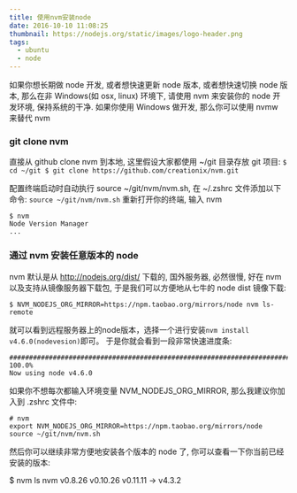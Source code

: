 ```yaml
---
title: 使用nvm安装node
date: 2016-10-10 11:08:25
thumbnail: https://nodejs.org/static/images/logo-header.png
tags: 
  - ubuntu
  - node
---
```

如果你想长期做 node 开发, 或者想快速更新 node 版本, 或者想快速切换 node 版本,
那么在非 Windows(如 osx, linux) 环境下, 请使用 nvm 来安装你的 node 开发环境, 保持系统的干净.
如果你使用 Windows 做开发, 那么你可以使用 nvmw 来替代 nvm
### git clone nvm

直接从 github clone nvm 到本地, 这里假设大家都使用 ~/git 目录存放 git 项目:
``
$ cd ~/git
$ git clone https://github.com/creationix/nvm.git
``

配置终端启动时自动执行 source ~/git/nvm/nvm.sh,
在 ~/.zshrc 文件添加以下命令:
``source ~/git/nvm/nvm.sh``
重新打开你的终端, 输入 nvm
```
$ nvm
Node Version Manager
...
```

### 通过 nvm 安装任意版本的 node

nvm 默认是从 http://nodejs.org/dist/ 下载的, 国外服务器, 必然很慢,
好在 nvm 以及支持从镜像服务器下载包, 于是我们可以方便地从七牛的 node dist 镜像下载:
```
$ NVM_NODEJS_ORG_MIRROR=https://npm.taobao.org/mirrors/node nvm ls-remote
```
就可以看到远程服务器上的node版本，选择一个进行安装``nvm install v4.6.0(nodevesion)``即可。
于是你就会看到一段非常快速进度条:
```
######################################################################## 100.0%
Now using node v4.6.0
```
如果你不想每次都输入环境变量 NVM_NODEJS_ORG_MIRROR, 那么我建议你加入到 .zshrc 文件中:
```
# nvm
export NVM_NODEJS_ORG_MIRROR=https://npm.taobao.org/mirrors/node
source ~/git/nvm/nvm.sh
```
然后你可以继续非常方便地安装各个版本的 node 了, 你可以查看一下你当前已经安装的版本:

$ nvm ls
         nvm
     v0.8.26
    v0.10.26
    v0.11.11
->  v4.3.2